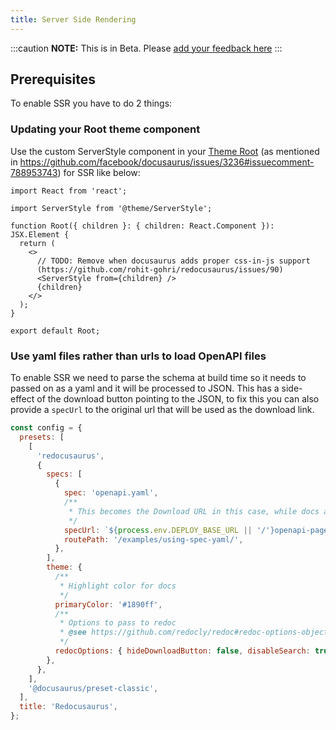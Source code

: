 ```yaml
---
title: Server Side Rendering
---
```


:::caution
**NOTE:** This is in Beta. Please [add your feedback here](https://github.com/rohit-gohri/redocusaurus/discussions/88)
:::

## Prerequisites

To enable SSR you have to do 2 things:

### Updating your Root theme component

Use the custom ServerStyle component in your [Theme Root](https://docusaurus.io/docs/using-themes#wrapper-your-site-with-root) (as mentioned in <https://github.com/facebook/docusaurus/issues/3236#issuecomment-788953743>) for SSR like below:

```tsx title="src/theme/Root/index.tsx"
import React from 'react';

import ServerStyle from '@theme/ServerStyle';

function Root({ children }: { children: React.Component }): JSX.Element {
  return (
    <>
      // TODO: Remove when docusaurus adds proper css-in-js support
      (https://github.com/rohit-gohri/redocusaurus/issues/90)
      <ServerStyle from={children} />
      {children}
    </>
  );
}

export default Root;
```

### Use yaml files rather than urls to load OpenAPI files

To enable SSR we need to parse the schema at build time so it needs to passed on as a yaml and it will be processed to JSON. This has a side-effect of the download button pointing to the JSON, to fix this you can also provide a `specUrl` to the original url that will be used as the download link.

```js title="docusaurs.config.js"
const config = {
  presets: [
    [
      'redocusaurus',
      {
        specs: [
          {
            spec: 'openapi.yaml',
            /**
             * This becomes the Download URL in this case, while docs are generated from `spec`
             */
            specUrl: `${process.env.DEPLOY_BASE_URL || '/'}openapi-page.yaml`,
            routePath: '/examples/using-spec-yaml/',
          },
        ],
        theme: {
          /**
           * Highlight color for docs
           */
          primaryColor: '#1890ff',
          /**
           * Options to pass to redoc
           * @see https://github.com/redocly/redoc#redoc-options-object
           */
          redocOptions: { hideDownloadButton: false, disableSearch: true },
        },
      },
    ],
    '@docusaurus/preset-classic',
  ],
  title: 'Redocusaurus',
};
```
